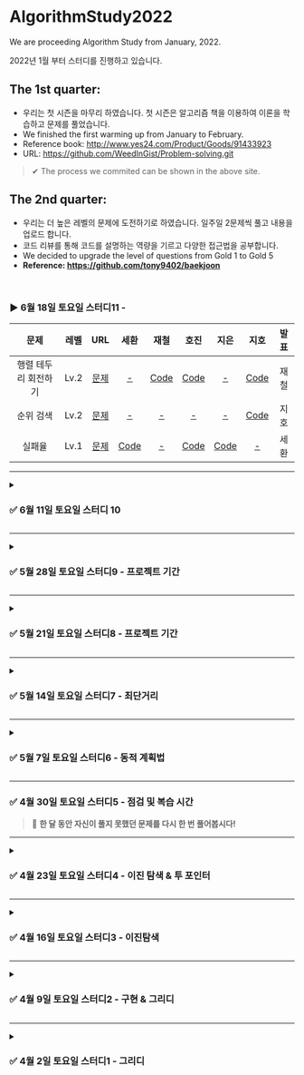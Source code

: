 # AlgorithmStudy2022
We are proceeding Algorithm Study from January, 2022.  

2022년 1월 부터 스터디를 진행하고 있습니다. 
 
## The 1st quarter: 
- 우리는 첫 시즌을 마무리 하였습니다. 첫 시즌은 알고리즘 책을 이용하여 이론을 학습하고 문제를 풀었습니다.  
- We finished the first warming up from January to February.
- Reference book: http://www.yes24.com/Product/Goods/91433923
- URL: https://github.com/WeedInGist/Problem-solving.git
>✔︎ The process we commited can be shown in the above site.

## The 2nd quarter: 
- 우리는 더 높은 레벨의 문제에 도전하기로 하였습니다. 일주일 2문제씩 풀고 내용을 업로드 합니다.
- 코드 리뷰를 통해 코드를 설명하는 역량을 기르고 다양한 접근법을 공부합니다. 
- We decided to upgrade the level of questions from Gold 1 to Gold 5
- **Reference: https://github.com/tony9402/baekjoon**
</br>
 
<h3> ▶ 6월 18일 토요일 스터디11 - </h3>

|      문제      | 레벨 |                           URL                            | 세환 | 재철 | 호진 | 지은 | 지호 | 발표 |  
| :------------: | :--: | :------------------------------------------------------: |:--:|:--:|:--:|:--:| :--:|:--:|   
| 행렬 테두리 회전하기 |  Lv.2    | [문제](https://programmers.co.kr/learn/courses/30/lessons/77485) |[-]()|[Code](https://github.com/junghojin/Algorithm-Study-2022/blob/f06142e9c13cc9df2ef3f132055a5d6561082029/%EC%A0%95%EC%9E%AC%EC%B2%A0/Programmers/Programmers_77485.java)|[Code](https://github.com/junghojin/Algorithm-Study-2022/blob/836f1f4db20643101fc043ab3e15a0bf3d1a2659/%EC%A0%95%ED%98%B8%EC%A7%84/00_CodingTest/DevMatching21_lv2.java)|[-]()|[Code](https://github.com/junghojin/Algorithm-Study-2022/blob/bf7ae15a736171a5472297a80d93899a27c6d2ad/%EA%B9%80%EC%A7%80%ED%98%B8/programmers/programmers_77485.java)|재철|
| 순위 검색 |  Lv.2    | [문제](https://programmers.co.kr/learn/courses/30/lessons/72412) |[-]()|[-]()|[-]()|[-]()|[Code](https://github.com/junghojin/Algorithm-Study-2022/blob/bf7ae15a736171a5472297a80d93899a27c6d2ad/%EA%B9%80%EC%A7%80%ED%98%B8/programmers/programmers_72412.java)|지호|
| 실패율 |  Lv.1    | [문제](https://programmers.co.kr/learn/courses/30/lessons/42889) |[Code](https://github.com/junghojin/Algorithm-Study-2022/blob/main/%ED%95%9C%EC%84%B8%ED%99%98/programmers/failure_rate.java)|[-]()|[Code](https://github.com/junghojin/Algorithm-Study-2022/blob/d006f84dbdabfc01b0f5044a6eb0d886a95da6bb/%EC%A0%95%ED%98%B8%EC%A7%84/00_CodingTest/Kakao_2019B_lv1.java)|[Code](https://github.com/junghojin/Algorithm-Study-2022/blob/main/%EC%9D%B4%EC%A7%80%EC%9D%80/22%EB%85%846%EC%9B%943%EC%A3%BC/%EC%8B%A4%ED%8C%A8%EC%9C%A8.java)|[-]()|세환|


---

<details markdown = "1">
<summary> <h3>  ✅ 6월 11일 토요일 스터디 10 </h3> </summary>

|      문제      | 레벨 |                           URL                            | 세환 | 재철 | 호진 | 지은 | 지호 | 설명 |  
| :------------: | :--: | :------------------------------------------------------:|:--:|:--:|:--:|:--:| :--:|:--:|    
| 양궁대회 |  Lv.2   | [문제](https://programmers.co.kr/learn/courses/30/lessons/92342) |[-]()|[-]()|[Code](https://github.com/junghojin/Algorithm-Study-2022/blob/cffa16bb688ffe0f47dafa0fec03994c4aa36917/%EC%A0%95%ED%98%B8%EC%A7%84/00_CodingTest/Kakao_2022B_lv2_2.java)|[-]()|[-]()| [-]()|
| 크레인 인형뽑기 게임 |  Lv.1   | [문제](https://programmers.co.kr/learn/courses/30/lessons/64061) |[Code](https://github.com/junghojin/Algorithm-Study-2022/blob/main/%ED%95%9C%EC%84%B8%ED%99%98/programmers/%ED%81%AC%EB%A0%88%EC%9D%B8%20%EC%9D%B8%ED%98%95%EB%BD%91%EA%B8%B0.java)|[Code](https://github.com/junghojin/Algorithm-Study-2022/blob/main/정재철/Programmers/Programmers_64061.java)|[Code](https://github.com/junghojin/Algorithm-Study-2022/blob/4e9f6cb2a6376b5c5636898b8656038e3e2359a5/%EC%A0%95%ED%98%B8%EC%A7%84/00_CodingTest/Kakao_2019Winter_lv1.java)|[Code](https://github.com/junghojin/Algorithm-Study-2022/blob/main/%EC%9D%B4%EC%A7%80%EC%9D%80/22%EB%85%846%EC%9B%942%EC%A3%BC/%ED%81%AC%EB%A0%88%EC%9D%B8%EC%9D%B8%ED%98%95%EB%BD%91%EA%B8%B0%EA%B2%8C%EC%9E%84.java)|[Code](https://github.com/junghojin/Algorithm-Study-2022/blob/ea7f85c6a5ad5b13ed1d390124a8ffdee7db1e56/%EA%B9%80%EC%A7%80%ED%98%B8/programmers/%ED%81%AC%EB%A0%88%EC%9D%B8%EC%9D%B8%ED%98%95%EB%BD%91%EA%B8%B0%EA%B2%8C%EC%9E%84.java)| [-]()|
| 키패드 누르기 |  Lv.1   | [문제](https://programmers.co.kr/learn/courses/30/lessons/67256) |[Code](https://github.com/junghojin/Algorithm-Study-2022/blob/main/%ED%95%9C%EC%84%B8%ED%99%98/programmers/%ED%82%A4%ED%8C%A8%EB%93%9C%20%EB%88%84%EB%A5%B4%EA%B8%B0.java)|[Code](https://github.com/junghojin/Algorithm-Study-2022/blob/cffa16bb688ffe0f47dafa0fec03994c4aa36917/%EC%A0%95%EC%9E%AC%EC%B2%A0/Programmers/Programmers_67256.java)|[Code](https://github.com/junghojin/Algorithm-Study-2022/blob/df7a0b42694bc1836ee2159818561e72fabe81da/%EC%A0%95%ED%98%B8%EC%A7%84/00_CodingTest/Kakao_2020Intern_lv1.java)|[-]()|[Code](https://github.com/junghojin/Algorithm-Study-2022/blob/7722d12f76cde6c7877da34cc8ef6c681ef6eb1b/%EA%B9%80%EC%A7%80%ED%98%B8/programmers/keypad.java)| [-]()|

</details>

---
<details markdown = "1">
<summary> <h3> ✅ 5월 28일 토요일 스터디9 - 프로젝트 기간 </h3> </summary>

|      문제      | 레벨 |                           URL                            | 세환 | 재철 | 호진 | 지은 | 지호 | 설명 |  
| :------------: | :--: | :------------------------------------------------------:|:--:|:--:|:--:|:--:| :--:|:--:|   
| 주차요금 계산하기 |  Lv.2    | [문제](https://programmers.co.kr/learn/courses/30/lessons/92341) |[-]()|[-]()|[-]()|[Code](https://github.com/junghojin/Algorithm-Study-2022/blob/main/%EC%9D%B4%EC%A7%80%EC%9D%80/22%EB%85%845%EC%9B%944%EC%A3%BC/%EC%A3%BC%EC%B0%A8%EC%9A%94%EA%B8%88%EA%B3%84%EC%82%B0.java)|[-]()| [설명](https://github.com/junghojin/Algorithm-Study-2022/blob/main/%EC%9D%B4%EC%A7%80%EC%9D%80/22%EB%85%845%EC%9B%944%EC%A3%BC/%ED%94%84%EB%A1%9C%EA%B7%B8%EB%9E%98%EB%A8%B8%EC%8A%A4%EC%A3%BC%EC%B0%A8_%EC%9A%94%EA%B8%88_%EA%B3%84%EC%82%B0.pdf)|
| 로또의 최고순위와 최저순위  |  Lv.1   | [문제](https://programmers.co.kr/learn/courses/30/lessons/77484) |[-]()|[-]()|[Code](https://github.com/junghojin/Algorithm-Study-2022/blob/9dc07526e2d027a639ead5e59294eb56963fe83d/%EC%A0%95%ED%98%B8%EC%A7%84/00_CodingTest/DevMatching21_lv1.java)|[-]()|[Code](https://github.com/junghojin/Algorithm-Study-2022/blob/e9da486b571d4335de111d2707ce07889ef532cb/%EA%B9%80%EC%A7%80%ED%98%B8/programmers/lotto.java)|[-]()| [-]()|  

</details>

---
<details markdown = "1">
<summary> <h3> ✅ 5월 21일 토요일 스터디8 - 프로젝트 기간 </h3> </summary>

|      문제      | 레벨 |                           URL                            | 세환 | 재철 | 호진 | 지은 | 지호 | 설명 |  
| :------------: | :--: | :------------------------------------------------------: |:--:|:--:|:--:|:--:| :--:|:--:|   
| k진수에서 소수 개수 구하기 |  Lv.2    | [문제](https://programmers.co.kr/learn/courses/30/lessons/92335) |[-]()|[Code](https://github.com/junghojin/Algorithm-Study-2022/blob/main/%EC%A0%95%EC%9E%AC%EC%B2%A0/Programmers/Programmers_92335.java)|[Code](https://github.com/junghojin/Algorithm-Study-2022/blob/02a781c32cd8f83d9e09a8f3ffecd66c80062c13/%EC%A0%95%ED%98%B8%EC%A7%84/00_CodingTest/Kakao_2022B_lv2.java)|[-]()|[-]()| [-]()|
| 신고 결과 받기  |  Lv.1   | [문제](https://programmers.co.kr/learn/courses/30/lessons/92334) |[-]()|[-]()|[Code](https://github.com/junghojin/Algorithm-Study-2022/blob/4a64f9c2b8b0d9b1dc55de20bdab87e574ac2baa/%EC%A0%95%ED%98%B8%EC%A7%84/00_CodingTest/Kakao_2022B_lv1.java)|[-]()|[Code](https://github.com/junghojin/Algorithm-Study-2022/blob/4092496351fc3ee47b1cad87c4c6374a7070fcb3/%EA%B9%80%EC%A7%80%ED%98%B8/programmers/reportUser.java)|[-]()| [-]()|   

</details>

---
<details markdown = "1">
<summary> <h3> ✅ 5월 14일 토요일 스터디7 - 최단거리 </h3> </summary>

|      문제      | 레벨 |                           URL                            | 세환 | 재철 | 호진 | 지은 | 지호 | 설명 |  
| :------------: | :--: | :------------------------------------------------------: |:--:|:--:|:--:|:--:| :--:|:--:|   
| 플로이드  |  Gold 4    | [문제](https://www.acmicpc.net/problem/11404) |[-]()|[Code](https://github.com/junghojin/AlgorithmStudy2022/blob/main/%EC%A0%95%EC%9E%AC%EC%B2%A0/MST/BOJ_11404.java)|[Code](https://github.com/junghojin/AlgorithmStudy2022/blob/17f3768f5c2fd2c73033bddc4e97d276199ce4c7/%EC%A0%95%ED%98%B8%EC%A7%84/09_Graph/boj_11404.java)|[Code](https://github.com/junghojin/AlgorithmStudy2022/blob/main/%EC%9D%B4%EC%A7%80%EC%9D%80/22%EB%85%845%EC%9B%942%EC%A3%BC/Main_11404.java)|[-]()| [설명](https://github.com/LeeJieuni/AlgorithmStudy2022/blob/main/%EC%9D%B4%EC%A7%80%EC%9D%80/22%EB%85%845%EC%9B%942%EC%A3%BC/%EB%B0%B1%EC%A4%8011404_%ED%94%8C%EB%A1%9C%EC%9D%B4%EB%93%9C_new.pdf)| 
|  웜홀   |  Gold 3   | [문제](https://www.acmicpc.net/problem/1865) |[-]()|[Code](https://github.com/junghojin/AlgorithmStudy2022/blob/main/%EC%A0%95%EC%9E%AC%EC%B2%A0/MST/BOJ_1865.java)|[-]()|[-]()|[Code](https://github.com/junghojin/AlgorithmStudy2022/blob/9a2ec0e3cf39dfcf6eb6bdc4e6c128648e365007/%EA%B9%80%EC%A7%80%ED%98%B8/Graph/BOJ_1865_%EC%9B%9C%ED%99%80.java)| [설명](https://github.com/junghojin/AlgorithmStudy2022/blob/9a2ec0e3cf39dfcf6eb6bdc4e6c128648e365007/%EA%B9%80%EC%A7%80%ED%98%B8/Graph/BOJ_1865_%EC%84%A4%EB%AA%85.pdf)| 

</details>

-----

<details markdown = "1">
<summary> <h3> ✅ 5월 7일 토요일 스터디6 - 동적 계획법 </h3> </summary>

> <strong>강의</strong>: https://www.youtube.com/watch?v=-G8kDiMAPf8 <br>
> <br>

|      문제      | 레벨 |                           URL                            | 세환 | 재철 | 호진 | 지은 | 지호 | 설명 |  
| :------------: | :--: | :------------------------------------------------------: |:--:|:--:|:--:|:--:| :--:|:--:|   
| 평범한 배낭  |  Gold 5    | [문제](https://www.acmicpc.net/problem/12865) |[-]()|[Code](https://github.com/junghojin/AlgorithmStudy2022/blob/main/%EC%A0%95%EC%9E%AC%EC%B2%A0/DP/BOJ_12865.java)|[Code](https://github.com/junghojin/AlgorithmStudy2022/blob/main/정호진/06_DP/DP_boj_12865.java)|[Code](https://github.com/junghojin/AlgorithmStudy2022/blob/main/%EC%9D%B4%EC%A7%80%EC%9D%80/22%EB%85%845%EC%9B%941%EC%A3%BC/DP_BOJ_12865_LJE.java)|[Code](https://github.com/junghojin/AlgorithmStudy2022/blob/88f503e11399d24dafd7eda12e960219136040cc/%EA%B9%80%EC%A7%80%ED%98%B8/DP/BOJ_12865_%ED%8F%89%EB%B2%94%ED%95%9C%EB%B0%B0%EB%82%AD.java)| [설명](https://github.com/junghojin/AlgorithmStudy2022/blob/f48418b84228853f894b504104298cfc33afffd8/%EC%A0%95%ED%98%B8%EC%A7%84/06_DP/DP_boj_12865_%E1%84%89%E1%85%A5%E1%86%AF%E1%84%86%E1%85%A7%E1%86%BC.pdf)|  
|  진우의 달 여행   |  Gold 5   | [문제](https://www.acmicpc.net/problem/17485) |[Code](https://github.com/junghojin/AlgorithmStudy2022/blob/main/%ED%95%9C%EC%84%B8%ED%99%98/dp/Main_17485.java)|[Code](https://github.com/junghojin/AlgorithmStudy2022/blob/main/%EC%A0%95%EC%9E%AC%EC%B2%A0/DP/BOJ_17485.java)|[-]()|[-]()|[-]()| [-]()|      
| ACM Craft (선택)   |  Gold 4   | [문제](https://www.acmicpc.net/problem/1005)|[-]()|[-]()|[-]()|[-]()|[-]()| [-]()|   

</details>

-----

### ✅ 4월 30일 토요일 스터디5 - 점검 및 복습 시간
> 📢 **한 달 동안 자신이 풀지 못했던 문제를 다시 한 번 풀어봅시다!** 

-----

<details markdown = "1">
<summary> <h3> ✅  4월 23일 토요일 스터디4 - 이진 탐색 & 투 포인터 </h3> </summary>

> <strong>이진 탐색 강의</strong>: https://youtu.be/Bhprzw_1kb0 <br>

|      문제      | 레벨 |                           URL                            | 세환 | 재철 | 호진 | 지은 | 지호 | 설명 |  
| :------------: | :--: | :------------------------------------------------------: |:--:|:--:|:--:|:--:| :--:|:--:|   
| 용액  |  Gold 5    | [문제](https://www.acmicpc.net/problem/2467) |[Code](https://github.com/junghojin/AlgorithmStudy2022/blob/main/%ED%95%9C%EC%84%B8%ED%99%98/binarySearch/Main_2467_twoPointer.java)|[Code](https://github.com/junghojin/AlgorithmStudy2022/blob/fa09907aa0bd984c0fbb9331286db7ed973bb270/%EC%A0%95%EC%9E%AC%EC%B2%A0/TwoPointers/BOJ_2467.java)|[Code](https://github.com/junghojin/AlgorithmStudy2022/blob/76c8627c87a065f99cfa92e579783bd48a194e50/%EC%A0%95%ED%98%B8%EC%A7%84/05_BinarySearch/BS_boj_2467.java)|[Code](https://github.com/junghojin/AlgorithmStudy2022/blob/main/%EC%9D%B4%EC%A7%80%EC%9D%80/22%EB%85%844%EC%9B%944%EC%A3%BC/BinarySearch_BOJ_2467_LJE.java)|[Code](https://github.com/junghojin/AlgorithmStudy2022/blob/6285e338152494022c36449cefe8f11cc75abce0/%EA%B9%80%EC%A7%80%ED%98%B8/BinarySearch/BOJ_2467_%EC%9A%A9%EC%95%A1.java)| [-]()|     
|  세 용액   |  Gold 4   | [문제](https://www.acmicpc.net/problem/2473) |[-]()|[Code](https://github.com/junghojin/AlgorithmStudy2022/blob/main/%EC%A0%95%EC%9E%AC%EC%B2%A0/TwoPointers/BOJ_2473.java)|[Code](https://github.com/junghojin/AlgorithmStudy2022/blob/main/%EC%A0%95%ED%98%B8%EC%A7%84/05_BinarySearch/BS_boj_2473.java)|[Code](https://github.com/junghojin/AlgorithmStudy2022/blob/main/%EC%9D%B4%EC%A7%80%EC%9D%80/22%EB%85%844%EC%9B%944%EC%A3%BC/BinarySearch_BOJ_2473_LJE.java)|[Code](https://github.com/junghojin/AlgorithmStudy2022/blob/453a57af8c9862c4a8a42b54019af99ef28fdb7c/%EA%B9%80%EC%A7%80%ED%98%B8/BinarySearch/BOJ_2473_%EC%84%B8%EC%9A%A9%EC%95%A1.java)| [설명](https://github.com/junghojin/AlgorithmStudy2022/blob/main/%EC%9D%B4%EC%A7%80%EC%9D%80/22%EB%85%844%EC%9B%944%EC%A3%BC/%EB%B0%B1%EC%A4%802473_%EC%84%B8_%EC%9A%A9%EC%95%A1.pdf)|     
| 부분합 (선택)   |  Gold 4   | [문제](https://www.acmicpc.net/problem/1806)|[-]()|[-]()|[-]()|[-]()|[Code](https://github.com/junghojin/AlgorithmStudy2022/blob/a97d2aa3efc52ec75a785c6f81ec2362793f0c84/%EA%B9%80%EC%A7%80%ED%98%B8/BinarySearch/BOJ_1806_%EB%B6%80%EB%B6%84%ED%95%A9.java)| [-]()|   

</details>

-----
<details markdown = "1">
  <summary> <h3> ✅  4월 16일 토요일 스터디3 - 이진탐색 </h3> </summary>
  
> <strong> We are welcoming the new member, Jiho 🎈 </strong> <br>
> 
> **이진 탐색 강의**: https://youtu.be/Bhprzw_1kb0 <br>
> 
> '암벽 등반'과 '합이 0인 네 정수 문제' 중 편하신 한 문제 선택해서 풀어주세요~

|      문제      | 레벨 |                           URL                            | 세환 | 재철 | 호진 | 지은 | 지호 | 설명 |  
| :------------: | :--: | :------------------------------------------------------: |:--:|:--:|:--:|:--:| :--:|:--:|   
|  색종이와 가위   |  Gold 5    | [문제](https://www.acmicpc.net/problem/20444) |[-]()|[Code](https://github.com/junghojin/AlgorithmStudy2022/blob/main/%EC%A0%95%EC%9E%AC%EC%B2%A0/BinarySearch/BOJ_20444.java)|[Code](https://github.com/junghojin/AlgorithmStudy2022/blob/17d8dc82104bbca3d1c9acf27366ca4d4d0a2bcf/%EC%A0%95%ED%98%B8%EC%A7%84/05_BinarySearch/BS_boj_20444.java)|[Code](https://github.com/junghojin/AlgorithmStudy2022/blob/91ce6e75c27341370a4b9ec43ef3982b94cec068/%EC%9D%B4%EC%A7%80%EC%9D%80/22%EB%85%844%EC%9B%943%EC%A3%BC/BinarySeach_BOJ_20444_LJE.java)|[Code](https://github.com/junghojin/AlgorithmStudy2022/blob/283c68d44f103cfb8f7f16607d765db2bb31a94e/%EA%B9%80%EC%A7%80%ED%98%B8/BinarySearch/BOJ_20444_%EC%83%89%EC%A2%85%EC%9D%B4%EC%9E%90%EB%A5%B4%EA%B8%B0.java)| [풀이](https://github.com/junghojin/AlgorithmStudy2022/blob/a4ad9671b9a21ee473ab7926af0b0be4be867b85/%EC%9D%B4%EC%A7%80%EC%9D%80/22%EB%85%844%EC%9B%943%EC%A3%BC/%EB%B0%B1%EC%A4%8020444_%EC%83%89%EC%A2%85%EC%9D%B4%EC%99%80_%EA%B0%80%EC%9C%84.pdf)|    
|  휴게소 세우기   |  Gold 4   | [문제](https://www.acmicpc.net/problem/1477) |[-]()|[Code](https://github.com/junghojin/AlgorithmStudy2022/blob/29d7998b1f562055069ef896db69b274594ebd15/%EC%A0%95%EC%9E%AC%EC%B2%A0/BinarySearch/BOJ_1477.java)|[Code](https://github.com/junghojin/AlgorithmStudy2022/blob/dc6bb8454325022d3b625be0619b4deb1dc7ba69/%EC%A0%95%ED%98%B8%EC%A7%84/05_BinarySearch/BS_boj_1477.java)|[Code](https://github.com/junghojin/AlgorithmStudy2022/blob/a4ad9671b9a21ee473ab7926af0b0be4be867b85/%EC%9D%B4%EC%A7%80%EC%9D%80/22%EB%85%844%EC%9B%943%EC%A3%BC/BinarySearch_BOJ_1477_LJE.java)|[-]()| [풀이](https://github.com/junghojin/AlgorithmStudy2022/blob/bcbd519ac7bfc16b0dc26b8cd7b78b52f6a92cc7/%EC%A0%95%ED%98%B8%EC%A7%84/05_BinarySearch/BS_boj_1477_%EC%84%A4%EB%AA%85.md)|     
|  암벽 등반 (선택)  |  Gold 3   | [문제](https://www.acmicpc.net/problem/2412)|[-]()|[Code](https://github.com/junghojin/AlgorithmStudy2022/blob/9610d1f0e759d7aa1161f7f17eec57ce99bae734/%EC%A0%95%EC%9E%AC%EC%B2%A0/BinarySearch/BOJ_2412.java)|[-]()|[-]()|[Code](https://github.com/junghojin/AlgorithmStudy2022/blob/7a36b00348d13f4da2de17c347ad4ff161214b3a/%EA%B9%80%EC%A7%80%ED%98%B8/BinarySearch/BOJ_2412_binarysearch.java)| [-]()| 
|  합이 0인 네 정수 (선택)   |  Gold 2   | [문제](https://www.acmicpc.net/problem/7453)|[-]()|[Code](https://github.com/junghojin/AlgorithmStudy2022/blob/9610d1f0e759d7aa1161f7f17eec57ce99bae734/%EC%A0%95%EC%9E%AC%EC%B2%A0/BinarySearch/BOJ_7453.java)|[-]()|[-]()|[-]()| [-]()|   

</details>

------

<details markdown = "1">
  <summary> <h3> ✅ 4월 9일 토요일 스터디2 - 구현 & 그리디 </h3> </summary>
  
|      문제      | 레벨 |                           URL                            | 세환 | 재철 | 호진 | 지은 | 설명 |  
| :------------: | :--: | :------------------------------------------------------: |:--:|:--:|:--:|:--:| :--:| 
|  낚시왕(구현)   |  Gold 2    | [문제](https://www.acmicpc.net/problem/17143) |[-]()|[Code](https://github.com/junghojin/AlgorithmStudy2022/blob/976985056caf5d968c2e9d30cb60a2b70431f374/%EC%A0%95%EC%9E%AC%EC%B2%A0/Implements/BOJ_17143.java)|[Code](https://github.com/junghojin/AlgorithmStudy2022/blob/94ac838937fa24343b243316ff992fdb2ae81e49/%EC%A0%95%ED%98%B8%EC%A7%84/03_Implementation/Implementation_boj_17143.java )|[Code](https://github.com/junghojin/AlgorithmStudy2022/blob/d6c20a0016b1d743efc6ebd5c6352a3bb0666e7b/%EC%9D%B4%EC%A7%80%EC%9D%80/22%EB%85%844%EC%9B%942%EC%A3%BC/implementation_BOJ_17143_LJE.java)|[풀이](https://github.com/junghojin/AlgorithmStudy2022/blob/e8b5258a02d5df76c4ebf33e52b13c4c7b72d9f5/%EC%A0%95%ED%98%B8%EC%A7%84/03_Implementation/img/%EA%B5%AC%ED%98%84-%EB%B0%B1%EC%A4%80-17143-%EB%82%9A%EC%8B%9C%EC%99%95.JPG)|   
|  보호 필름(A형대비)   |  SWExpertAcademy   | [문제](https://swexpertacademy.com/main/code/problem/problemDetail.do?contestProbId=AV5V1SYKAaUDFAWu) |[Code](https://github.com/junghojin/AlgorithmStudy2022/blob/e3ad2d5c13c6e75745b4448eb9ed69f23c9354be/%ED%95%9C%EC%84%B8%ED%99%98/implement/Solution_2112.java)|[-]()|[Code](https://github.com/junghojin/AlgorithmStudy2022/blob/fd94af8bee9daf3d5de23558364242a36b24c23a/%EC%A0%95%ED%98%B8%EC%A7%84/03_Implementation/Implementation_SWExpert_2112.java)|[-]()| [-]()|  [-]()| 
|  카드정렬하기(그리디)   |  Gold 4   | [문제](https://www.acmicpc.net/problem/1715)|[-]()|[Code](https://github.com/junghojin/AlgorithmStudy2022/blob/0923c8aa3f5b59c6125fd9eafd721f0705d149ce/%EC%A0%95%EC%9E%AC%EC%B2%A0/greedy/BOJ_1715.java)|[Code](https://github.com/junghojin/AlgorithmStudy2022/blob/d62564d447c92b26eb4a0285236e91fff576912a/%EC%A0%95%ED%98%B8%EC%A7%84/02_Greedy/Greedy_boj_1715.java)|[Code](https://github.com/junghojin/AlgorithmStudy2022/blob/249f94105cf5778abf078894ad15908b2b41c73f/%EC%9D%B4%EC%A7%80%EC%9D%80/22%EB%85%844%EC%9B%942%EC%A3%BC/greedy_BOJ_1715_LJE.java)|[-]()| 

</details>

------
<details markdown = "1">
  <summary> <h3> ✅ 4월 2일 토요일 스터디1 - 그리디 </h3> </summary>

> **참고**: 참고 사이트 <br>
> **풀이**: 스터디원이 직접 작성한 설명 <br>
> **Collection.sort()에서 사용하는 팀정렬 강의**: https://www.youtube.com/watch?v=HHN1axRRKx8&t=1637s

|      문제      | 레벨 |                           URL                            | 세환 | 재철 | 호진 | 지은 | 설명 |  
| :------------: | :--: | :------------------------------------------------------: |:--:|:--:|:--:|:--:|:--:|   
|  최소회의실 개수   |  Gold 5   | [문제](https://www.acmicpc.net/problem/19598) |[-]()|[-]()|[Code](https://github.com/junghojin/AlgorithmStudy2022/blob/e7cb81aa1541301337fd3fc7412f47a40c226f61/%EC%A0%95%ED%98%B8%EC%A7%84/02_Greedy/Main_19598_Greedy.java)|[Code](https://github.com/junghojin/AlgorithmStudy2022/blob/e7cb81aa1541301337fd3fc7412f47a40c226f61/%EC%9D%B4%EC%A7%80%EC%9D%80/22%EB%85%844%EC%9B%941%EC%A3%BC_Greedy/greedy_BOJ_19598_LJE2.java)|[참고](https://hillier.tistory.com/115)|   
|  행복 유치원   |  Gold 5   | [문제](https://www.acmicpc.net/problem/13164) |[-]()|[-]()|[Code](https://github.com/junghojin/AlgorithmStudy2022/blob/82e35c27f92fa9e0053b4d4f7632455ee65b9b59/%EC%A0%95%ED%98%B8%EC%A7%84/02_Greedy/Main_13164_Greedy.java)|[-]()|[풀이](https://github.com/junghojin/AlgorithmStudy2022/blob/70a306673f8258b265abd3b6c4d9067000e50c61/%EC%A0%95%ED%98%B8%EC%A7%84/02_Greedy/Main_13164_Greedy.md)| 
|  택배   |  Gold 3   | [문제](https://www.acmicpc.net/problem/8980) |[-]()|[-]()|[-]()|[-]()|[-]()|


</details>

